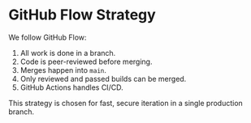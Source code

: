 # GitHub Flow Strategy

We follow GitHub Flow:

1. All work is done in a branch.
2. Code is peer-reviewed before merging.
3. Merges happen into `main`.
4. Only reviewed and passed builds can be merged.
5. GitHub Actions handles CI/CD.

This strategy is chosen for fast, secure iteration in a single production branch.
